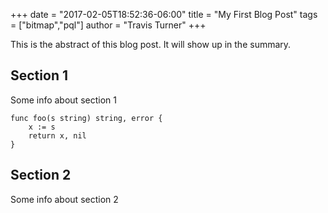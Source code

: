 +++
date = "2017-02-05T18:52:36-06:00"
title = "My First Blog Post"
tags = ["bitmap","pql"]
author = "Travis Turner"
+++

This is the abstract of this blog post.
It will show up in the summary.

<!--more-->
## Section 1

Some info about section 1

```
func foo(s string) string, error {
    x := s
    return x, nil
}
```

## Section 2

Some info about section 2
